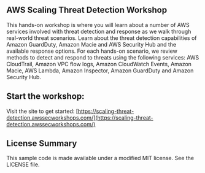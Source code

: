 ## AWS Scaling Threat Detection Workshop

This hands-on workshop is where you will learn about a number of AWS services involved with threat detection and response as we walk through real-world threat scenarios. Learn about the threat detection capabilities of Amazon GuardDuty, Amazon Macie and AWS Security Hub and the available response options. For each hands-on scenario, we review methods to detect and respond to threats using the following services: AWS CloudTrail, Amazon VPC flow logs, Amazon CloudWatch Events, Amazon Macie, AWS Lambda, Amazon Inspector, Amazon GuardDuty and Amazon Security Hub.

## Start the workshop:

Visit the site to get started: [https://scaling-threat-detection.awssecworkshops.com/](https://scaling-threat-detection.awssecworkshops.com/)

## License Summary

This sample code is made available under a modified MIT license. See the LICENSE file.
